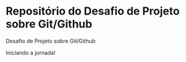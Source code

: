# Repositório do Desafio de Projeto sobre Git/Github
Desafio de Projeto sobre Git/Github

Iniciando a jornada!
